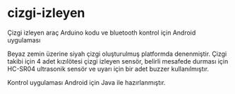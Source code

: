 # cizgi-izleyen
Çizgi izleyen araç Arduino kodu ve bluetooth kontrol için Android uygulaması

Beyaz zemin üzerine siyah çizgi oluşturulmuş platformda denenmiştir.
Çizgi takibi için 4 adet kızılötesi çizgi izleyen sensör, belirli mesafede durması için
HC-SR04 ultrasonik sensör ve uyarı için bir adet buzzer kullanılmıştır.

Kontrol uygulaması Android için Java ile hazırlanmıştır.
